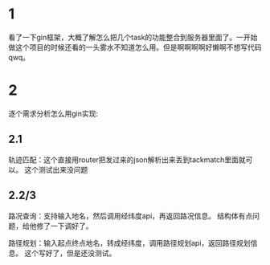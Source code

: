 # 1
看了一下gin框架，大概了解怎么把几个task的功能整合到服务器里面了。一开始做这个项目的时候还看的一头雾水不知道怎么用。但是啊啊啊啊好懒啊不想写代码qwq。

# 2
逐个需求分析怎么用gin实现:
## 2.1
轨迹匹配：这个直接用router把发过来的json解析出来丢到tackmatch里面就可以。
这个测试出来没问题
## 2.2/3
路况查询：支持输入地名，然后调用经纬度api，再返回路况信息。
结构体有点问题，给他修了一下调好了。

路径规划：输入起点终点地名，转成经纬度，调用路径规划api，返回路径规划信息。
这个写好了，但是还没测试。